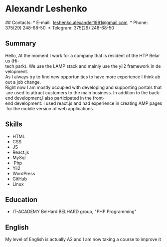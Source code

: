 # Alexandr Leshenko


## Contacts:
* E-mail:  leshenko.alexander1991@gmail.com 
* Phone: 375(29) 248-68-50 
* Telegram: 375(29) 248-68-50


## Summary
Hello, At the moment I work for a company that is resident of the HTP Belarus (Hi-tech park). We use the LAMP stack and mainly use the yii2 framework in development.
As I always try to find new opportunities to have more experience I think about a job change.
Right now I am mostly occupied with developing and supporting portals that are used to attract customers to the main business. In addition to the back-end development,I also participated in the front-end development: I used react.js and had experience in creating AMP pages for the mobile version of web applications. 


## Skills
* HTML
* CSS
* JS
* React.js
* MySql
*  Php
* Yii2
* WordPress
* GitHub
* Linux


## Education
* IT-ACADEMY BelHard BELHARD group, "PHP Programming"


## English
My level of English is actually A2 and I am now taking a course to improve it
